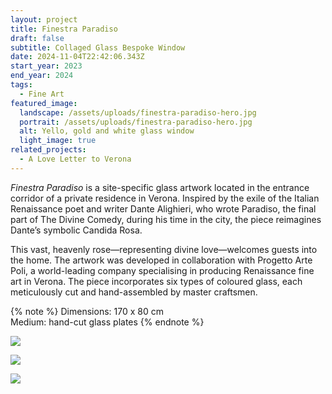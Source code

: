 ```yaml
---
layout: project
title: Finestra Paradiso
draft: false
subtitle: Collaged Glass Bespoke Window
date: 2024-11-04T22:42:06.343Z
start_year: 2023
end_year: 2024
tags:
  - Fine Art
featured_image:
  landscape: /assets/uploads/finestra-paradiso-hero.jpg
  portrait: /assets/uploads/finestra-paradiso-hero.jpg
  alt: Yello, gold and white glass window
  light_image: true
related_projects:
  - A Love Letter to Verona
---
```

*Finestra Paradiso* is a site-specific glass artwork located in the entrance corridor of a private residence in Verona. Inspired by the exile of the Italian Renaissance poet and writer Dante Alighieri, who wrote Paradiso, the final part of The Divine Comedy, during his time in the city, the piece reimagines Dante’s symbolic Candida Rosa. 

This vast, heavenly rose—representing divine love—welcomes guests into the home. The artwork was developed in collaboration with Progetto Arte Poli, a world-leading company specialising in producing Renaissance fine art in Verona. The piece incorporates six types of coloured glass, each meticulously cut and hand-assembled by master craftsmen. 

{% note %}
Dimensions: 170 x  80 cm\
Medium: hand-cut glass plates
{% endnote %}

![](/assets/uploads/img_9121.jpg)

![](/assets/uploads/img_8884.jpg)

![](/assets/uploads/img_91102.jpg)